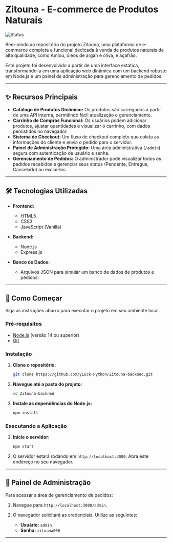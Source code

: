 # Zitouna - E-commerce de Produtos Naturais 

![Status](https://img.shields.io/badge/status-ativo-brightgreen)

Bem-vindo ao repositório do projeto Zitouna, uma plataforma de e-commerce completa e funcional dedicada à venda de produtos naturais de alta qualidade, como Amlou, óleos de argan e oliva, e açafrão.

Este projeto foi desenvolvido a partir de uma interface estática, transformando-a em uma aplicação web dinâmica com um backend robusto em Node.js e um painel de administração para gerenciamento de pedidos.

---

## ✨ Recursos Principais

- **Catálogo de Produtos Dinâmico:** Os produtos são carregados a partir de uma API interna, permitindo fácil atualização e gerenciamento.
- **Carrinho de Compras Funcional:** Os usuários podem adicionar produtos, ajustar quantidades e visualizar o carrinho, com dados persistidos no navegador.
- **Sistema de Checkout:** Um fluxo de checkout completo que coleta as informações do cliente e envia o pedido para o servidor.
- **Painel de Administração Protegido:** Uma área administrativa (`/admin`) segura com autenticação de usuário e senha.
- **Gerenciamento de Pedidos:** O administrador pode visualizar todos os pedidos recebidos e gerenciar seus status (Pendente, Entregue, Cancelado) ou excluí-los.

---

## 🛠️ Tecnologias Utilizadas

- **Frontend:**
  - HTML5
  - CSS3
  - JavaScript (Vanilla)

- **Backend:**
  - Node.js
  - Express.js

- **Banco de Dados:**
  - Arquivos JSON para simular um banco de dados de produtos e pedidos.

---

## 🚀 Como Começar

Siga as instruções abaixo para executar o projeto em seu ambiente local.

### Pré-requisitos

- [Node.js](https://nodejs.org/en/) (versão 14 ou superior)
- [Git](https://git-scm.com/)

### Instalação

1.  **Clone o repositório:**
    ```bash
    git clone https://github.com/yLuck-Python/Zitouna-backned.git
    ```

2.  **Navegue até a pasta do projeto:**
    ```bash
    cd Zitouna-backned
    ```

3.  **Instale as dependências do Node.js:**
    ```bash
    npm install
    ```

### Executando a Aplicação

1.  **Inicie o servidor:**
    ```bash
    npm start
    ```
2.  O servidor estará rodando em `http://localhost:3000`. Abra este endereço no seu navegador.

---

## 🔑 Painel de Administração

Para acessar a área de gerenciamento de pedidos:

1.  Navegue para `http://localhost:3000/admin`.
2.  O navegador solicitará as credenciais. Utilize as seguintes:

    - **Usuário:** `admin`
    - **Senha:** `zitouna000`

---

